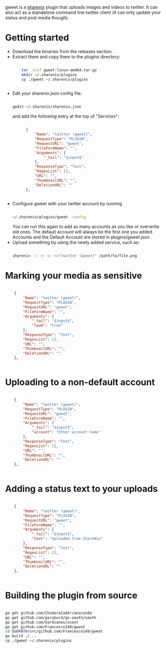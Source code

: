 gweet is a [sharenix](https://github.com/Francesco149/sharenix) plugin that 
uploads images and videos to twitter. It can also act as a standalone command 
line twitter client (it can only update your status and post media though).

# Getting started
* Download the binaries from the releases section.
* Extract them and copy them to the plugins directory:
  ```bash
  
	  tar -zxvf gweet-linux-amd64.tar.gz
	  mkdir ~/.sharenix/plugins
	  cp ./gweet ~/.sharenix/plugins
	  
  ```
* Edit your sharenix.json config file:
  ```bash
  
  gedit ~/.sharenix/sharenix.json
  
  ```
  and add the following entry at the top of "Services":
  ```json
  
 		{
			"Name": "twitter (gweet)",
			"RequestType": "PLUGIN",
			"RequestURL": "gweet",
			"FileFormName": "",
			"Arguments": {
				"_tail": "$input$"
			},
			"ResponseType": "Text",
			"RegexList": [],
			"URL": "",
			"ThumbnailURL": "",
			"DeletionURL": ""
		}, 
		
  ```
* Configure gweet with your twitter account by running 
  ```bash
  
  ~/.sharenix/plugins/gweet -config
  
  ```
  You can run this again to add as many accounts as you like or overwrite 
  old ones. The default account will always be the first one you added.
  Accounts and the Default Account are stored in plugins/gweet.json .
* Upload something by using the newly added service, such as:
  ```bash
  
  sharenix -c -n -o -s="twitter (gweet)" /path/to/file.png
  
  ```
  
# Marking your media as sensitive
```json

	{
		"Name": "twitter (gweet)",
		"RequestType": "PLUGIN",
		"RequestURL": "gweet",
		"FileFormName": "",
		"Arguments": {
			"_tail": "$input$", 
			"lewd": "true"
		},
		"ResponseType": "Text",
		"RegexList": [],
		"URL": "",
		"ThumbnailURL": "",
		"DeletionURL": ""
	}, 
	
```

# Uploading to a non-default account
```json

	{
		"Name": "twitter (gweet)",
		"RequestType": "PLUGIN",
		"RequestURL": "gweet",
		"FileFormName": "",
		"Arguments": {
			"_tail": "$input$", 
			"account": "Other account name"
		},
		"ResponseType": "Text",
		"RegexList": [],
		"URL": "",
		"ThumbnailURL": "",
		"DeletionURL": ""
	}, 
	
```

# Adding a status text to your uploads
```json

	{
		"Name": "twitter (gweet)",
		"RequestType": "PLUGIN",
		"RequestURL": "gweet",
		"FileFormName": "",
		"Arguments": {
			"_tail": "$input$", 
			"text": "Uploaded from ShareNix"
		},
		"ResponseType": "Text",
		"RegexList": [],
		"URL": "",
		"ThumbnailURL": "",
		"DeletionURL": ""
	}, 
	
```

# Building the plugin from source
```bash

go get github.com/ChimeraCoder/anaconda
go get github.com/garyburd/go-oauth/oauth
go get github.com/kardianos/osext
go get github.com/Francesco149/gweet
cd $GOPATH/src/github.com/Francesco149/gweet
go build ./...
cp ./gweet ~/.sharenix/plugins

```
